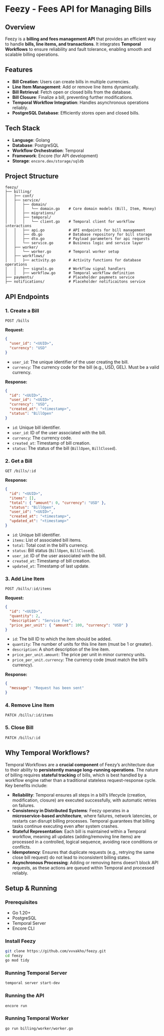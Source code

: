 # Feezy - Fees API for Managing Bills

## Overview
Feezy is a **billing and fees management API** that provides an efficient way to handle **bills, line items, and transactions**. It integrates **Temporal Workflows** to ensure reliability and fault tolerance, enabling smooth and scalable billing operations.

## Features
- **Bill Creation**: Users can create bills in multiple currencies.
- **Line Item Management**: Add or remove line items dynamically.
- **Bill Retrieval**: Fetch open or closed bills from the database.
- **Bill Closure**: Finalize a bill, preventing further modifications.
- **Temporal Workflow Integration**: Handles asynchronous operations reliably.
- **PostgreSQL Database**: Efficiently stores open and closed bills.

## Tech Stack
- **Language**: Golang
- **Database**: PostgreSQL
- **Workflow Orchestration**: Temporal
- **Framework**: Encore (for API development)
- **Storage**: `encore.dev/storage/sqldb`

## Project Structure
```
feezy/
├── billing/
│   ├── conf/
│   ├── service/
│   │   ├── domain/
│   │   │   └── domain.go    # Core domain models (Bill, Item, Money)
│   │   ├── migrations/
│   │   ├── temporal/
│   │   │   └── client.go    # Temporal client for workflow interactions
│   │   ├── api.go           # API endpoints for bill management
│   │   ├── db.go            # Database repository for bill storage
│   │   ├── dto.go           # Payload parameters for api requests
│   │   └── service.go       # Business logic and service layer
│   ├── worker/
│   │   └── worker.go        # Temporal worker setup
│   ├── workflows/
│   │   ├── activity.go      # Activity functions for database operations
│   │   ├── signals.go       # Workflow signal handlers
│   │   ├── workflow.go      # Temporal workflow definition
├── payments/                # Placeholder paymnets service
├── notifications/           # Placeholder notificaitons service
```

## API Endpoints
### 1. Create a Bill
```
POST /bills
```
**Request:**
```json
{
  "user_id": "<UUID>",
  "currency": "USD"
}
```
- `user_id`: The unique identifier of the user creating the bill.
- `currency`: The currency code for the bill (e.g., USD, GEL). Must be a valid currency.

**Response:**
```json
{
  "id": "<UUID>",
  "user_id": "<UUID>",
  "currency": "USD",
  "created_at": "<timestamp>",
  "status": "BillOpen"
}
```
- `id`: Unique bill identifier.
- `user_id`: ID of the user associated with the bill.
- `currency`: The currency code.
- `created_at`: Timestamp of bill creation.
- `status`: The status of the bill (`BillOpen`, `BillClosed`).

### 2. Get a Bill
```
GET /bills/:id
```
**Response:**
```json
{
  "id": "<UUID>",
  "items": [],
  "total": { "amount": 0, "currency": "USD" },
  "status": "BillOpen",
  "user_id": "<UUID>",
  "created_at": "<timestamp>",
  "updated_at": "<timestamp>"
}
```
- `id`: Unique bill identifier.
- `items`: List of associated bill items.
- `total`: Total cost in the bill’s currency.
- `status`: Bill status (`BillOpen`, `BillClosed`).
- `user_id`: ID of the user associated with the bill.
- `created_at`: Timestamp of bill creation.
- `updated_at`: Timestamp of last update.

### 3. Add Line Item
```
POST /bills/:id/items
```
**Request:**
```json
{
  "id": "<UUID>",
  "quantity": 2,
  "description": "Service Fee",
  "price_per_unit": { "amount": 100, "currency": "USD" }
}
```
- `id`: The bill ID to which the item should be added.
- `quantity`: The number of units for this line item (must be 1 or greater).
- `description`: A short description of the line item.
- `price_per_unit.amount`: The price per unit in minor currency units.
- `price_per_unit.currency`: The currency code (must match the bill’s currency).

**Response:**
```json
{
  "message": "Request has been sent"
}
```

### 4. Remove Line Item
```
PATCH /bills/:id/items
```

### 5. Close Bill
```
PATCH /bills/:id
```

## Why Temporal Workflows?
Temporal Workflows are a **crucial component** of Feezy’s architecture due to their ability to **persistently manage long-running operations**. The nature of billing requires **stateful tracking** of bills, which is best handled by a workflow engine rather than a traditional stateless request-response cycle. Key benefits include:

- **Reliability**: Temporal ensures all steps in a bill’s lifecycle (creation, modification, closure) are executed successfully, with automatic retries on failures.
- **Consistency in Distributed Systems**: Feezy operates in a **microservice-based architecture**, where failures, network latencies, or restarts can disrupt billing processes. Temporal guarantees that billing tasks continue executing even after system crashes.
- **Stateful Representation**: Each bill is maintained within a Temporal workflow, meaning all updates (adding/removing line items) are processed in a controlled, logical sequence, avoiding race conditions or conflicts.
- **Idempotency**: Ensures that duplicate requests (e.g., retrying the same close bill request) do not lead to inconsistent billing states.
- **Asynchronous Processing**: Adding or removing items doesn’t block API requests, as these actions are queued within Temporal and processed reliably.

## Setup & Running
### Prerequisites
- Go 1.20+
- PostgreSQL
- Temporal Server
- Encore CLI

### Install Feezy
```sh
git clone https://github.com/vvvakho/feezy.git
cd feezy
go mod tidy
```

### Running Temporal Server
```sh
temporal server start-dev
```

### Running the API
```sh
encore run
```

### Running Temporal Worker
```sh
go run billing/worker/worker.go
```
